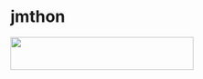 # jmthon

<p align="left"><a href="https://heroku.com/deploy?template=https://github.com/elichego/roz"> <img src="https://img.shields.io/badge/Deploy%20To%20Heroku-purple?style=for-the-badge&logo=heroku" width="320" height="58.45"/></a></p>
